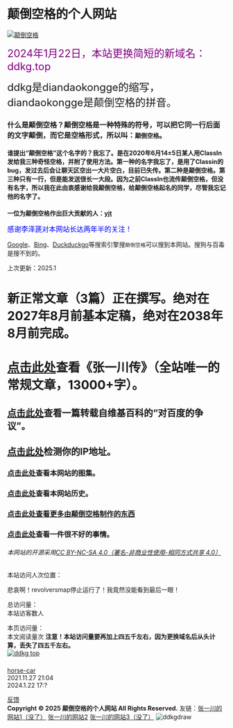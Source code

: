 # 颠倒空格的个人网站
[![颠倒空格](https://user-images.githubusercontent.com/94299076/167138129-4174978a-a417-4c03-ad4c-c89d289e9858.png)](https://ddkg.top)  

<font size="5" color="purple">2024年1月22日，本站更换简短的新域名：ddkg.top  </font>   

<font size="5">ddkg是diandaokongge的缩写，diandaokongge是颠倒空格的拼音。 </font>  
### 什么是颠倒空格？颠倒空格是一种特殊的符号，可以把它同一行后面的文字颠倒，而它是空格形式，所以叫：`颠倒空格`。  
#### 谁提出“颠倒空格”这个名字的？我忘了。是在2020年6月14±5日某人用ClassIn发给我三种奇怪空格，并附了使用方法。第一种的名字我忘了，是用了Classin的bug，发过去后会让聊天区空出一大片空白，目前已失传。第二种是颠倒空格。第三种只有一行，但是能发送很长一大段。因为之前ClassIn也流传颠倒空格，但没有名字，所以我在此由衷感谢给我颠倒空格，给颠倒空格起名的同学，尽管我忘记他的名字了。 

**一位为颠倒空格作出巨大贡献的人：[yjt](https://ddkg.top/article/yjt)**  

<font size="3" color="blue">感谢李泽篪对本网站长达两年半的关注！  </font>   

[Google](https://www.google.com)、[Bing](https://www.bing.com)、[Duckduckgo](https://duckduckgo.com)等搜索引擎搜`颠倒空格`可以搜到本网站。搜狗与百毒是搜不到的。     
<!-- <font size="3" color="black">颠倒空格电报（Telegram）频道和颠倒空格电报（Telegram）群：t.me/diandaokongge_channel  和  t.me/diandaokongge_group</font>   -->

上次更新：2025.1  
# 新正常文章（3篇）正在撰写。绝对在2027年8月前基本定稿，绝对在2038年8月前完成。
# [点击此处](https://ddkg.top/zyc)查看《张一川传》（全站唯一的常规文章，13000+字）。  
## [点击此处](https://ddkg.top/article/sb)查看一篇转载自维基百科的“对百度的争议”。
## [点击此处](https://ddkg.top/checkip)检测你的IP地址。
### [点击此处](https://ddkg.top/picture)查看本网站的图集。
<!-- [点击此处](https://ddkg.top/article/piddle)查看批斗的28种形式。 -->
### [点击此处](https://ddkg.top/update)查看本网站历史。 
### **[点击此处查看更多由颠倒空格制作的东西](https://ddkg.top/more)**
### [点击此处](https://ddkg.top/article/bad)查看一件很不好的事情。  

<!-- 公示：公元2021年12月1日北京时间晚上8时50分至9时18分,被LOIC攻击。据站长调查，在那一段时间里，本网站被一名姓姜的黑客攻击，是站长的某同班同学，性别男，当时11岁。在第二天，姜向站长承认错误，故我不再追究其责任。  
 公示：在2022年4月下旬，时常有LOIC和HOIC攻击本网站。据站长调查，在那一段时间里，本网站被一名骇客——张一川攻击，至少攻击了10个G，是站长的某朋友，性别男，当时11岁，态度极其恶劣。站长对骇客张一川进行了五倍的以牙还牙。 -->

###### 本网站的开源采用[CC BY-NC-SA 4.0（署名-非商业性使用-相同方式共享 4.0）](https://creativecommons.org/licenses/by-nc-sa/4.0/deed.zh)

本站访问人次位置：

<script type="text/javascript" src="//rf.revolvermaps.com/0/0/6.js?i=5urd982oaqn&amp;m=7&amp;c=e63100&amp;cr1=ffffff&amp;f=arial&amp;l=0&amp;bv=90&amp;lx=-420&amp;ly=420&amp;hi=20&amp;he=7&amp;hc=a8ddff&amp;rs=80" async="async"></script>

悲哀啊！revolversmap停止运行了！我竟然没能看到最后一眼！

<script type="text/javascript" src="busuanzi.js"></script>    
<script async src="//busuanzi.ibruce.info/busuanzi/2.3/busuanzi.pure.mini.js">
</script>  

总访问量：  
<span id="busuanzi_container_site_uv">
  本站访客数<span id="busuanzi_value_site_uv"></span>人
</span>

本页访问量：  
<span id="busuanzi_container_page_pv">
  本文阅读量<span id="busuanzi_value_page_pv"></span>次
</span>
**注意！本站访问量要再加上四五千左右，因为更换域名后从头计算，丢失了四五千左右。**  
[![ddkg top](https://github.com/diandaokongge/diandaokongge.github.io/assets/94299076/944b149b-bbac-4648-9dfc-0b034f38f815)](ddkg.top)

<!-- <script  color="255,174,200" opacity='1' zIndex="-1" count="250" src="https://cdn.bootcss.com/canvas-nest.js/2.0.4/canvas-nest.js" type="text/javascript"></script> -->

### <span id="runtime_span"></span><script type="text/javascript">function show_runtime(){window.setTimeout("show_runtime()",1000);X=new Date("11/27/2021 21:04:00");Y=new Date();T=(Y.getTime()-X.getTime());M=24*60*60*1000;a=T/M;A=Math.floor(a);b=(a-A)*24;B=Math.floor(b);c=(b-B)*60;C=Math.floor((b-B)*60);D=Math.floor((c-C)*60);runtime_span.innerHTML="本站已运行: "+A+"天"+B+"小时"+C+"分"+D+"秒"}show_runtime();</script> 

[horse-car](https://ddkg.top/时间像小马车.m4a)  
2021.11.27  21:04  
2024.1.22  17:?

   [反馈](https://ddkg.top/fdbk)  
**Copyright © 2025 颠倒空格的个人网站 All Rights Reserved.** 友链：[张一川的网站1（没了）](http://bjjh201703.com/)  [张一川的网站2]([https://zzzzzyc.github.io](https://zzzzzyc.github.io))  [张一川的网站3（没了）](http://zzzzzyc.top)
![ddkgdraw](https://github.com/diandaokongge/diandaokongge.github.io/assets/94299076/15c7e65c-58f1-4650-b835-8c0110f2c8d4)
